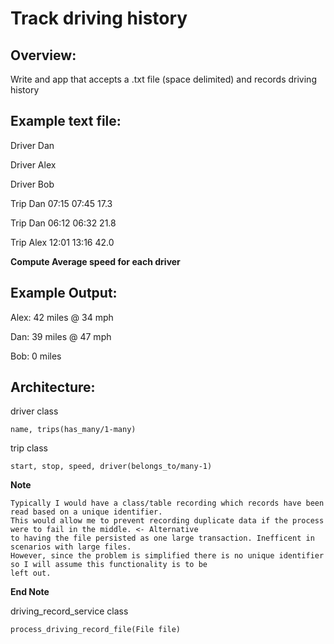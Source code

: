 # Track driving history

## Overview: 

  Write and app that accepts a .txt file (space delimited) and records driving history

## Example text file:

  Driver Dan

  Driver Alex

  Driver Bob

  Trip Dan 07:15 07:45 17.3

  Trip Dan 06:12 06:32 21.8

  Trip Alex 12:01 13:16 42.0

  **Compute Average speed for each driver**

## Example Output:

  Alex: 42 miles @ 34 mph

  Dan: 39 miles @ 47 mph

  Bob: 0 miles

## Architecture:

  driver class

    name, trips(has_many/1-many)
    
  trip class

    start, stop, speed, driver(belongs_to/many-1)
    
  **Note** 
  
    Typically I would have a class/table recording which records have been read based on a unique identifier.
    This would allow me to prevent recording duplicate data if the process were to fail in the middle. <- Alternative
    to having the file persisted as one large transaction. Inefficent in scenarios with large files.
    However, since the problem is simplified there is no unique identifier so I will assume this functionality is to be 
    left out. 
    
  **End Note**

  driving_record_service class

    process_driving_record_file(File file)
  
